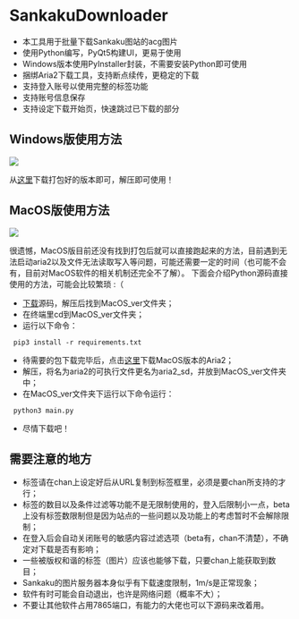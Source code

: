 # SankakuDownloader

- 本工具用于批量下载Sankaku图站的acg图片
- 使用Python编写，PyQt5构建UI，更易于使用
- Windows版本使用PyInstaller封装，不需要安装Python即可使用
- 捆绑Aria2下载工具，支持断点续传，更稳定的下载
- 支持登入账号以使用完整的标签功能
- 支持账号信息保存
- 支持设定下载开始页，快速跳过已下载的部分

## Windows版使用方法
![](https://github.com/natsuz0ra/SankakuDownloader/raw/master/win_example.png)

从[这里](https://github.com/natsuz0ra/SankakuDownloader/releases "这里")下载打包好的版本即可，解压即可使用！

## MacOS版使用方法
![](https://github.com/natsuz0ra/SankakuDownloader/raw/master/mac_example.png)

很遗憾，MacOS版目前还没有找到打包后就可以直接跑起来的方法，目前遇到无法启动aria2以及文件无法读取写入等问题，可能还需要一定的时间（也可能不会有，目前对MacOS软件的相关机制还完全不了解）。
下面会介绍Python源码直接使用的方法，可能会比较繁琐 :（

- [下载](https://github.com/natsuz0ra/SankakuDownloader/releases "下载")源码，解压后找到MacOS_ver文件夹；
- 在终端里cd到MacOS_ver文件夹；
- 运行以下命令：

```shell
 pip3 install -r requirements.txt
```
- 待需要的包下载完毕后，点击[这里](https://github.com/aria2/aria2/releases/tag/release-1.35.0 "这里")下载MacOS版本的Aria2；
- 解压，将名为aria2的可执行文件更名为aria2_sd，并放到MacOS_ver文件夹中；
- 在MacOS_ver文件夹下运行以下命令运行：

```shell
 python3 main.py
```
- 尽情下载吧！

## 需要注意的地方
- 标签请在chan上设定好后从URL复制到标签框里，必须是要chan所支持的才行；
- 标签的数目以及条件过滤等功能不是无限制使用的，登入后限制小一点，beta上没有标签数限制但是因为站点的一些问题以及功能上的考虑暂时不会解除限制；
- 在登入后会自动关闭账号的敏感内容过滤选项（beta有，chan不清楚），不确定对下载是否有影响；
- 一些被版权和谐的标签（图片）应该也能够下载，只要chan上能获取到数目；
- Sankaku的图片服务器本身似乎有下载速度限制，1m/s是正常现象；
- 软件有时可能会自动退出，也许是网络问题（概率不大）；
- 不要让其他软件占用7865端口，有能力的大佬也可以下源码来改着用。
